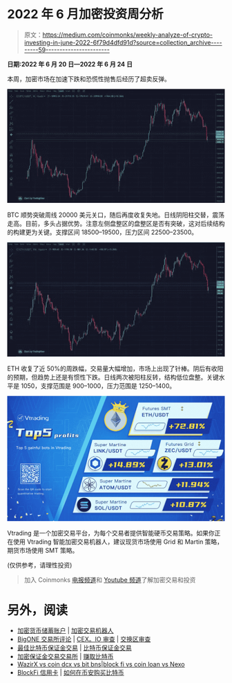 # 2022 年 6 月加密投资周分析

> 原文：<https://medium.com/coinmonks/weekly-analyze-of-crypto-investing-in-june-2022-6f79d4dfd91d?source=collection_archive---------59----------------------->

**日期:2022 年 6 月 20 日—2022 年 6 月 24 日**

本周，加密市场在加速下跌和恐慌性抛售后经历了超卖反弹。

![](img/b7cc51d18359c1df33219089c348d0be.png)

BTC 顺势突破周线 20000 美元关口，随后再度收复失地。日线阴阳柱交替，震荡走高。目前，多头占据优势。注意左侧盘整区的盘整区是否有突破，这对后续结构的构建更为关键。支撑区间 18500–19500，压力区间 22500–23500。

![](img/f2dca963a32ddebaebbdd7d1e84a1636.png)

ETH 收复了近 50%的周跌幅，交易量大幅增加，市场上出现了针棒。阴后有收阳的预期，但趋势上还是有惯性下跌。日线两次被阳柱反转，结构低位盘整。关键水平是 1050，支撑范围是 900–1000，压力范围是 1250–1400。

![](img/9142223fc330b9ceb0b04d1edee2c744.png)

Vtrading 是一个加密交易平台，为每个交易者提供智能硬币交易策略。如果你正在使用 Vtrading 智能加密交易机器人，建议现货市场使用 Grid 和 Martin 策略，期货市场使用 SMT 策略。

(仅供参考，请理性投资)

> 加入 Coinmonks [电报频道](https://t.me/coincodecap)和 [Youtube 频道](https://www.youtube.com/c/coinmonks/videos)了解加密交易和投资

# 另外，阅读

*   [加密货币储蓄账户](/coinmonks/cryptocurrency-savings-accounts-be3bc0feffbf) | [加密交易机器人](/coinmonks/crypto-trading-bot-c2ffce8acb2a)
*   [BigONE 交易所评论](/coinmonks/bigone-exchange-review-64705d85a1d4) | [CEX。IO 审查](https://coincodecap.com/cex-io-review) | [交换区审查](/coinmonks/swapzone-review-crypto-exchange-data-aggregator-e0ad78e55ed7)
*   [最佳比特币保证金交易](/coinmonks/bitcoin-margin-trading-exchange-bcbfcbf7b8e3) | [比特币保证金交易](https://coincodecap.com/bityard-margin-trading)
*   [加密保证金交易交易所](/coinmonks/crypto-margin-trading-exchanges-428b1f7ad108) | [赚取比特币](/coinmonks/earn-bitcoin-6e8bd3c592d9)
*   [WazirX vs coin dcx vs bit bns](/coinmonks/wazirx-vs-coindcx-vs-bitbns-149f4f19a2f1)|[block fi vs coin loan vs Nexo](/coinmonks/blockfi-vs-coinloan-vs-nexo-cb624635230d)
*   [BlockFi 信用卡](https://coincodecap.com/blockfi-credit-card) | [如何在币安购买比特币](https://coincodecap.com/buy-bitcoin-binance)